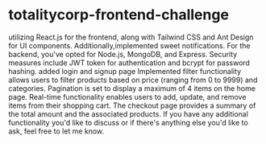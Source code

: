 # totalitycorp-frontend-challenge
utilizing React.js for the frontend, along with Tailwind CSS and Ant Design for UI components. 
Additionally,implemented sweet notifications.
For the backend, you've opted for Node.js, MongoDB, and Express. Security measures include JWT token for
authentication and bcrypt for password hashing.
added login and signup page 
Implemented filter functionality allows users to filter products based on price (ranging from 0 to 9999) and categories.
Pagination is set to display a maximum of 4 items on the home page.
Real-time functionality enables users to add, update, and remove items from their shopping cart. 
The checkout page provides a summary of the total amount and the associated products.
If you have any additional functionality you'd like to discuss or if there's anything else you'd like to ask, feel free to let me know.

